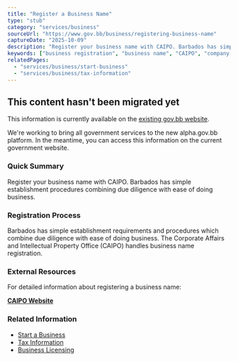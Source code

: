 ```yaml
---
title: "Register a Business Name"
type: "stub"
category: "services/business"
sourceUrl: "https://www.gov.bb/business/registering-business-name"
captureDate: "2025-10-09"
description: "Register your business name with CAIPO. Barbados has simple establishment procedures combining due diligence with ease of doing business."
keywords: ["business registration", "business name", "CAIPO", "company registration", "trade name", "business license"]
relatedPages:
  - "services/business/start-business"
  - "services/business/tax-information"
---
```


## This content hasn't been migrated yet

This information is currently available on the [existing gov.bb website](https://www.gov.bb/business/registering-business-name).

We're working to bring all government services to the new alpha.gov.bb platform. In the meantime, you can access this information on the current government website.

### Quick Summary

Register your business name with CAIPO. Barbados has simple establishment procedures combining due diligence with ease of doing business.

### Registration Process

Barbados has simple establishment requirements and procedures which combine due diligence with ease of doing business. The Corporate Affairs and Intellectual Property Office (CAIPO) handles business name registration.

### External Resources

For detailed information about registering a business name:

**[CAIPO Website](https://caipo.gov.bb/)**

### Related Information

- [Start a Business](./start-business)
- [Tax Information](./tax-information)
- [Business Licensing](./business-licensing)
